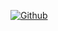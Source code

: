 

<!--
**limssoyoung/limssoyoung** is a  _special_ ✨ repository because its `README.md` (this file) appears on your GitHub profile.

Here are some ideas to get you started:

- 🔭 I’m currently working on ...
- 🌱 I’m currently learning ...
- 👯 I’m looking to collaborate on ...
- 🤔 I’m looking for help with ...
- 💬 Ask me about ...
- 📫 How to reach me: ...
- 😄 Pronouns: ...
- ⚡ Fun fact: ...
-->

[![Github](https://www.codenary.co.kr/widget/github/api?username=임소영-11)](https://www.codenary.co.kr/user-profile/detail/임소영-11?github_ride=true&utm_source=github)

